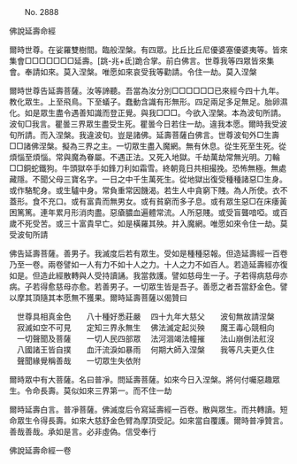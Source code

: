 ﻿　　No. 2888

佛說延壽命經

爾時世尊。在娑羅雙樹間。臨般涅槃。有四眾。比丘比丘尼優婆塞優婆夷等。皆來集會□□□□□□□延壽。[跳-兆+氐]跪合掌。前白佛言。世尊我等四眾皆來集會。奉請如來。莫入涅槃。唯愿如來哀受我等勸請。令住一劫。莫入涅槃

爾時世尊告延壽菩薩。汝等諦聽。吾當為汝分別□□□□□□已來經今四十九年。教化眾生。上至飛鳥。下至蟻子。蠢動含識有形無形。四足兩足多足無足。胎卵濕化。如是眾生盡令遇善知識而登正覺。與我□□□。今欲入涅槃。本為波旬所請。波旬□我言。瞿曇三界眾生盡受生死。瞿曇今日若住一劫。違我本愿。爾時我受波旬所請。而入涅槃。我違波旬。豈是諸佛。延壽菩薩白佛言。世尊波旬外□生壽□□諸佛涅槃。擬為三界之主。一切眾生盡入魔網。無有休息。從生死至生死。從煩惱至煩惱。常與魔為眷屬。不遇正法。又死入地獄。千劫萬劫常無光明。刀輪□□銅蛇鐵狗。牛頭獄卒手如鋒刀利如霜雪。終朝竟日共相撮挽。恐怖無極。無處藏隱。不聞父母三寶名字。一日之中千生萬死生。從地獄出復受種種諸惡□生身。或作駱駝身。或生驢中身。常負重常因饑渴。若生人中貪窮下賤。為人所使。衣不蓋形。食不充口。或有富貴而無男女。或有貧窮而多子息。或有眾生惡□在床痿黃困篤篤。連年累月形消肉盡。惡瘡膿血遍體常流。人所惡賤。或受盲聾喑啞。或百歲不死受苦。或三十富貴早亡。如是橫羅其殃。并入魔網。唯愿如來令住一劫。莫受波旬所請

佛告延壽菩薩。善男子。我滅度后若有眾生。受如是種種惡報。但造延壽經一百卷乃至一卷。兩卷譬如一人有力不如十人之力。十人之力不如百人。若造延壽經亦復如是。但造此經散轉與人受持讀誦。我當救護。譬如慈母生一子。子若得病慈母亦病。子若得愈慈母亦愈。若善男子。一切眾生皆是吾子。善愿之者吾當舒金色。譬以摩其頂隨其本愿無不獲果。爾時延壽菩薩以偈贊曰

　世尊具相真金色　　八十種好悉莊嚴
　四十九年大慈父　　波旬無故請涅槃
　寂滅如空不可見　　定知三界永無生
　佛法滅定起災殃　　魔王毒心競相向
　一切聲聞及菩薩　　一切人民四部眾
　法河涸竭法幢摧　　法山崩倒法舡沒
　八國諸王皆自撲　　血汗流淚如暴雨
　何期大師入涅槃　　我等凡夫更久住
　聲聞緣覺稱善哉　　一切眾生失依附　

爾時眾中有大菩薩。名曰普凈。問延壽菩薩。如來今日入涅槃。將何付囑惡趣眾生。令命長壽。莫似如來三界第一。而不住一劫

爾時延壽白言。普凈菩薩。佛滅度后令寫延壽經一百卷。散與眾生。而共轉讀。短命眾生令得長壽。如來大慈舒金色臂為摩頂受記。如來當自覆護。爾時普凈贊言。善哉善哉。承如是言。必非虛偽。信受奉行

佛說延壽命經一卷
